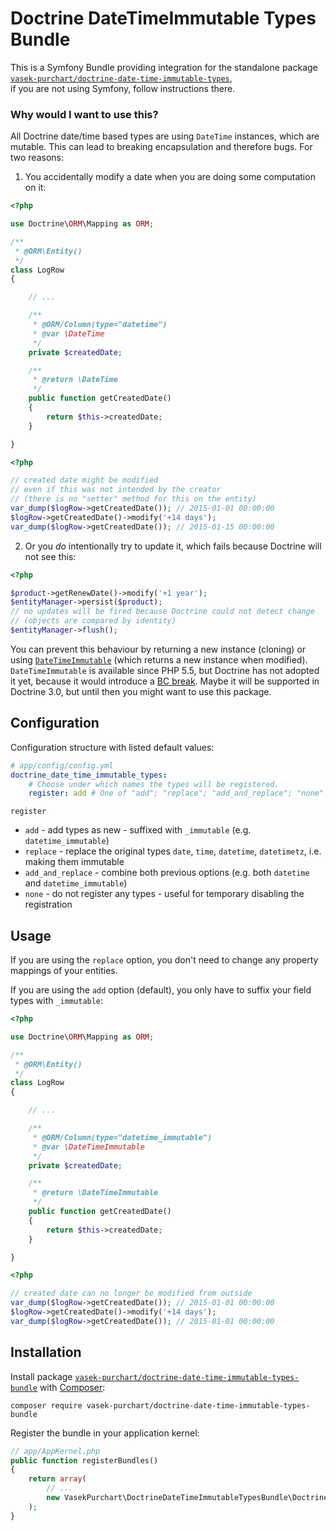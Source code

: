 Doctrine DateTimeImmutable Types Bundle
=======================================

This is a Symfony Bundle providing integration for the standalone package  
[`vasek-purchart/doctrine-date-time-immutable-types`](https://github.com/VasekPurchart/Doctrine-Date-Time-Immutable-Types),  
if you are not using Symfony, follow instructions there.

### Why would I want to use this?

All Doctrine date/time based types are using `DateTime` instances, which are mutable. This can lead to breaking encapsulation and therefore bugs. For two reasons:

1) You accidentally modify a date when you are doing some computation on it:

```php
<?php

use Doctrine\ORM\Mapping as ORM;

/**
 * @ORM\Entity()
 */
class LogRow
{

	// ...

	/**
	 * @ORM/Column(type="datetime")
	 * @var \DateTime
	 */
	private $createdDate;

	/**
	 * @return \DateTime
	 */
	public function getCreatedDate()
	{
		return $this->createdDate;
	}

}
```

```php
<?php

// created date might be modified
// even if this was not intended by the creator
// (there is no "setter" method for this on the entity)
var_dump($logRow->getCreatedDate()); // 2015-01-01 00:00:00
$logRow->getCreatedDate()->modify('+14 days');
var_dump($logRow->getCreatedDate()); // 2015-01-15 00:00:00
```

2) Or you *do* intentionally try to update it, which fails because Doctrine will not see this:
```php
<?php

$product->getRenewDate()->modify('+1 year');
$entityManager->persist($product);
// no updates will be fired because Doctrine could not detect change
// (objects are compared by identity)
$entityManager->flush();
```

You can prevent this behaviour by returning a new instance (cloning) or using [`DateTimeImmutable`](http://php.net/manual/en/class.datetimeimmutable.php) (which returns a new instance when modified). `DateTimeImmutable` is available since PHP 5.5, but Doctrine has not adopted it yet, because it would introduce a [BC break](https://github.com/doctrine/dbal/issues/1882). Maybe it will be supported in Doctrine 3.0, but until then you might want to use this package.

Configuration
-------------

Configuration structure with listed default values:

```yaml
# app/config/config.yml
doctrine_date_time_immutable_types:
    # Choose under which names the types will be registered.
    register: add # One of "add"; "replace"; "add_and_replace"; "none"
```

`register`
  * `add` - add types as new - suffixed with `_immutable` (e.g. `datetime_immutable`)
  * `replace` - replace the original types `date`, `time`, `datetime`, `datetimetz`, i.e. making them immutable
  * `add_and_replace` - combine both previous options (e.g. both `datetime` and `datetime_immutable`)
  * `none` - do not register any types - useful for temporary disabling the registration

Usage
-----

If you are using the `replace` option, you don't need to change any property mappings of your entities.

If you are using the `add` option (default), you only have to suffix your field types with `_immutable`:

```php
<?php

use Doctrine\ORM\Mapping as ORM;

/**
 * @ORM\Entity()
 */
class LogRow
{

	// ...

	/**
	 * @ORM/Column(type="datetime_immutable")
	 * @var \DateTimeImmutable
	 */
	private $createdDate;

	/**
	 * @return \DateTimeImmutable
	 */
	public function getCreatedDate()
	{
		return $this->createdDate;
	}

}
```

```php
<?php

// created date can no longer be modified from outside
var_dump($logRow->getCreatedDate()); // 2015-01-01 00:00:00
$logRow->getCreatedDate()->modify('+14 days');
var_dump($logRow->getCreatedDate()); // 2015-01-01 00:00:00
```

Installation
------------

Install package [`vasek-purchart/doctrine-date-time-immutable-types-bundle`](https://packagist.org/packages/vasek-purchart/doctrine-date-time-immutable-types-bundle) with [Composer](https://getcomposer.org/):

```
composer require vasek-purchart/doctrine-date-time-immutable-types-bundle
```

Register the bundle in your application kernel:
```php
// app/AppKernel.php
public function registerBundles()
{
	return array(
		// ...
		new VasekPurchart\DoctrineDateTimeImmutableTypesBundle\DoctrineDateTimeImmutableTypesBundle(),
	);
}
```
